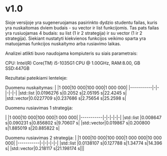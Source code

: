 # v1.0
Sioje versijoje yra sugeneruojamas pasirinkto dydzio studentu failas, kuris yra nuskaitomas dviem budais - su vector ir list funkcijomis. Tas pats failas yra rusiuojamas 4 budais: su list (1 ir 2 strategija) ir su vector (1 ir 2 strategija). Siekiant nustatyti kiekvienos funkcijos veikimo sparta yra matuojamas funkcijos nuskaitymo arba rusiavimo laikas. 

Analizei atlikti buvo naudojama kompiuteris su siais parametrais:

CPU: Intel(R) Core(TM) i5-1035G1 CPU @ 1.00GHz, RAM:8.00, GB SSD:447GB

Rezultatai pateikiami lenteleje:

Duomenu nuskaitymas:
|           |1 000|10 000|100 000|1 000 000|
|-----------|-|-|-|-|-|
|std::list  |0.0196276 s|0.2052 s|2.05195 s|22.4245 s|
|std::vector|0.0227709 s|0.237686 s|2.75654 s|25.2598 s|

Duomenu rusiavimas 1 strategija:

|           |1 000|10 000|100 000|1 000 000|
|-----------|-|-|-|-|-|
|std::list  |0.008647 s|0.090231 s|0.856802 s|9.70607 s|
|std::vector|0.019867 s|0.200800 s|1.885019 s|20.885822 s|

Duomenu rusiavimas 2 strategija:
|           |1 000|10 000|100 000|1 000 000|10 000 000|
|-----------|-|-|-|-|-|
|std::list  |0.0138107 s|0.127788 s|1.34774 s|14.396 s|
|std::vector|0.218117 s|21.198174 s|||
